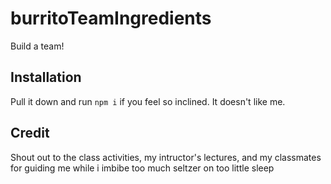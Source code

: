 # burritoTeamIngredients
Build a team! 

## Installation
Pull it down and run `npm i` if you feel so inclined. It doesn't like me.

## Credit 
Shout out to the class activities, my intructor's lectures, and my classmates for guiding me while i imbibe too much seltzer on too little sleep
